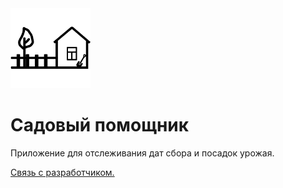 <img src="app_logo.png" alt="drawing" width="128"/>

# Садовый помощник
Приложение для отслеживания дат сбора и посадок урожая.

[Связь с разработчиком.](https://vk.com/chiki_briki_03)
